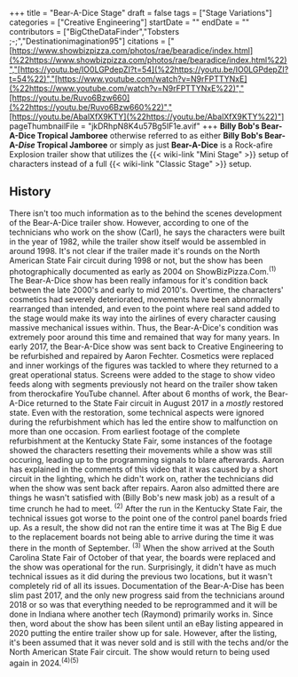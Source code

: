 +++
title = "Bear-A-Dice Stage"
draft = false
tags = ["Stage Variations"]
categories = ["Creative Engineering"]
startDate = ""
endDate = ""
contributors = ["BigCtheDataFinder","Tobsters ;-;","Destinationimagination95"]
citations = ["[https://www.showbizpizza.com/photos/rae/bearadice/index.html](%22https://www.showbizpizza.com/photos/rae/bearadice/index.html%22)","[https://youtu.be/IO0LGPdepZI?t=54](%22https://youtu.be/IO0LGPdepZI?t=54%22)","[https://www.youtube.com/watch?v=N9rFPTTYNxE](%22https://www.youtube.com/watch?v=N9rFPTTYNxE%22)","[https://youtu.be/Ruvo6Bzw660](%22https://youtu.be/Ruvo6Bzw660%22)","[https://youtu.be/AbalXfX9KTY](%22https://youtu.be/AbalXfX9KTY%22)"]
pageThumbnailFile = "jkDRhpN8K4u57Bg5IF1e.avif"
+++
**Billy Bob's Bear-A-Dice Tropical Jamboree** otherwise referred to as either **Billy Bob's Bear-A-*Dise* Tropical Jamboree** or simply as just **Bear-A-Dice** is a Rock-afire Explosion trailer show that utilizes the {{< wiki-link "Mini Stage" >}} setup of characters instead of a full {{< wiki-link "Classic Stage" >}} setup.

## History

There isn't too much information as to the behind the scenes development of the Bear-A-Dice trailer show. However, according to one of the technicians who work on the show (Carl), he says the characters were built in the year of 1982, while the trailer show itself would be assembled in around 1998. It's not clear if the trailer made it's rounds on the North American State Fair circuit during 1998 or not, but the show has been photographically documented as early as 2004 on ShowBizPizza.Com.<sup>(1)</sup>
The Bear-A-Dice show has been really infamous for it's condition back between the late 2000's and early to mid 2010's. Overtime, the characters' cosmetics had severely deteriorated, movements have been abnormally rearranged than intended, and even to the point where real sand added to the stage would make its way into the airlines of every character causing massive mechanical issues within. Thus, the Bear-A-Dice's condition was extremely poor around this time and remained that way for many years.
In early 2017, the Bear-A-Dice show was sent back to Creative Engineering to be refurbished and repaired by Aaron Fechter. Cosmetics were replaced and inner workings of the figures was tackled to where they returned to a great operational status. Screens were added to the stage to show video feeds along with segments previously not heard on the trailer show taken from therockafire YouTube channel. After about 6 months of work, the Bear-A-Dice returned to the State Fair circuit in August 2017 in a *mostly* restored state.
Even with the restoration, some technical aspects were ignored during the refurbishment which has led the entire show to malfunction on more than one occasion. From earliest footage of the complete refurbishment at the Kentucky State Fair, some instances of the footage showed the characters resetting their movements while a show was still occuring, leading up to the programming signals to blare afterwards. Aaron has explained in the comments of this video that it was caused by a short circuit in the lighting, which he didn't work on, rather the technicians did when the show was sent back after repairs. Aaron also admitted there are things he wasn't satisfied with (Billy Bob's new mask job) as a result of a time crunch he had to meet. <sup>(2)</sup>
After the run in the Kentucky State Fair, the technical issues got worse to the point one of the control panel boards fried up. As a result, the show did not ran the entire time it was at The Big E due to the replacement boards not being able to arrive during the time it was there in the month of September. <sup>(3)</sup> When the show arrived at the South Carolina State Fair of October of that year, the boards were replaced and the show was operational for the run. Surprisingly, it didn't have as much technical issues as it did during the previous two locations, but it wasn't completely rid of all its issues.
Documentation of the Bear-A-Dise has been slim past 2017, and the only new progress said from the technicians around 2018 or so was that everything needed to be reprogrammed and it will be done in Indiana where another tech (Raymond) primarily works in. Since then, word about the show has been silent until an eBay listing appeared in 2020 putting the entire trailer show up for sale. However, after the listing, it's been assumed that it was never sold and is still with the techs and/or the North American State Fair circuit. The show would return to being used again in 2024.<sup>(4)(5)</sup>
